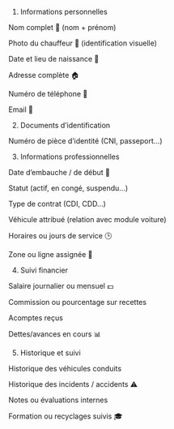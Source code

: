 1. Informations personnelles

Nom complet 🪪 (nom + prénom)

Photo du chauffeur 📸 (identification visuelle)

Date et lieu de naissance 🎂

Adresse complète 🏠

Numéro de téléphone 📱

Email 📧

2. Documents d’identification

Numéro de pièce d’identité (CNI, passeport…)

3. Informations professionnelles

Date d’embauche / de début 📆

Statut (actif, en congé, suspendu…)

Type de contrat (CDI, CDD…)

Véhicule attribué (relation avec module voiture)

Horaires ou jours de service 🕒

Zone ou ligne assignée 📍

4. Suivi financier

Salaire journalier ou mensuel 💵

Commission ou pourcentage sur recettes

Acomptes reçus

Dettes/avances en cours 📊

5. Historique et suivi

Historique des véhicules conduits

Historique des incidents / accidents ⚠️

Notes ou évaluations internes

Formation ou recyclages suivis 🎓